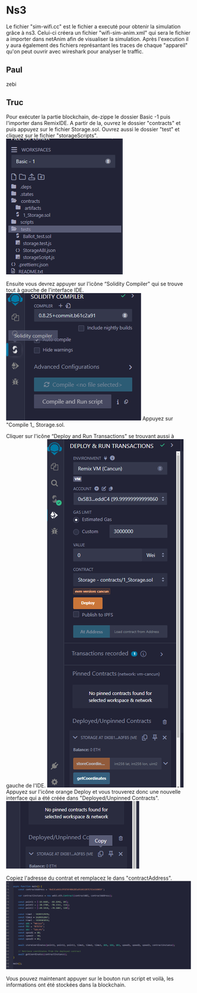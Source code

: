 
# Ns3

Le fichier "sim-wifi.cc" est le fichier a executé pour obtenir la simulation grâce à ns3. Celui-ci créera un fichier "wifi-sim-anim.xml" qui sera le fichier a importer dans netAnim afin de visualiser la simulation. Après l'execution il y aura également des fichiers représantant les traces de chaque "appareil" qu'on peut ouvrir avec wireshark pour analyser le traffic.


## Paul

zebi


## Truc

Pour exécuter la partie blockchain, de-zippe le dossier Basic -1 puis l'importer dans RemixIDE. A partir de la, ouvrez le dossier "contracts" et puis appuyez sur le fichier Storage.sol. Ouvrez aussi le dossier "test" et cliquez sur le fichier "storageScripts".
![Alt Text](https://github.com/HuuTrucNguyen0508/ProjetM1/blob/main/Images/Screenshot%202024-05-24%20124018.png)

Ensuite vous devrez appuyer sur l'icône “Solidity Compiler" qui se trouve tout à gauche de l'interface IDE. 
![Alt Text](https://github.com/HuuTrucNguyen0508/ProjetM1/blob/main/Images/Screenshot%202024-05-24%20124025.png)
Appuyez sur "Compile 1_ Storage.sol.

Cliquer sur l'icône “Deploy and Run Transactions" se trouvant aussi à gauche de l'IDE.
![Alt Text](https://github.com/HuuTrucNguyen0508/ProjetM1/blob/main/Images/Screenshot%202024-05-24%20124053.png)
Appuyez sur l'icône orange Deploy et vous trouverez donc une nouvelle interface qui a été créée dans "Deployed/Unpinned Contracts".
![Alt Text](https://github.com/HuuTrucNguyen0508/ProjetM1/blob/main/Images/Screenshot%202024-05-24%20124120.png)

Copiez l'adresse du contrat et remplacez le dans "contractAddress". 
![Alt Text](https://github.com/HuuTrucNguyen0508/ProjetM1/blob/main/Images/Screenshot%202024-05-24%20124738.png)

Vous pouvez maintenant appuyer sur le bouton run script et voilà, les informations ont été stockées dans la blockchain.

